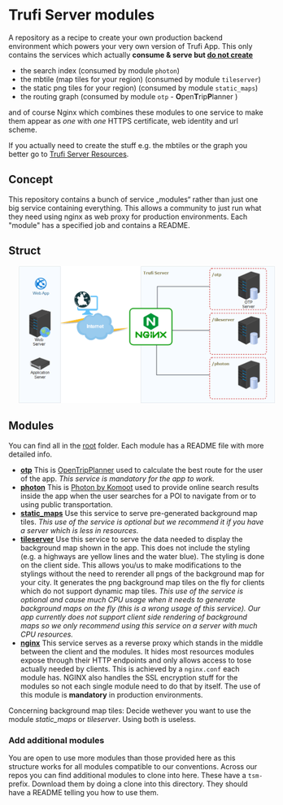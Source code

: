 # Trufi Server modules

A repository as a recipe to create your own production backend environment which powers your very own version of Trufi App. This only contains the services which actually **consume & serve but <u>do not create</u>**

- the search index (consumed by module `photon`)
- the mbtile (map tiles for your region) (consumed by module `tileserver`)
- the static png tiles for your region) (consumed by module `static_maps`)
- the routing graph (consumed by module `otp` - **O**pen**T**rip**P**lanner )

and of course Nginx which combines these modules to one service to make them appear as *one* with *one* HTTPS certificate, web identity and url scheme.

If you actually need to create the stuff e.g. the mbtiles or the graph you better go to [Trufi Server Resources](https://github.com/trufi-association/trufi-server-resources).

## Concept

This repository contains a bunch of service „modules“ rather than just one big service containing everything. This allows a community to just run what they need using nginx as web proxy for production environments. Each "module" has a specified job and contains a README.

## Struct

<img src="./diagram/trufi-nginx.png" hspace="20"/>

## Modules

You can find all in the [root](.) folder. Each module has a README file with more detailed info.

- **[otp](./otp)**
  This is [OpenTripPlanner](https://opentripplanner.org) used to calculate the best route for the user of the app. *This service is mandatory for the app to work.*
- **[photon](./photon)**
  This is [Photon by Komoot](https://photon.komoot.io) used to provide online search results inside the app when the user searches for a POI to navigate from or to using public transportation. 
- **[static_maps](./static_maps)**
  Use this service to serve pre-generated background map tiles. *This use of the service is optional but we recommend it if you have a server which is less in resources.*
- **[tileserver](./tileserver)**
  Use this service to serve the data needed to display the background map shown in the app. This does not include the styling (e.g. a highways are yellow lines and the water blue). The styling is done on the client side.  This allows you/us to make modifications to the stylings without the need to rerender all pngs of the background map for your city. It generates the png background map tiles on the fly for clients which do not support dynamic map tiles. *This use of the service is optional and cause much CPU usage when it needs to generate background maps on the fly (this is a wrong usage of this service). Our app currently does not support client side rendering of background maps so we only recommend using this service on a server with much CPU resources.*
- **[nginx](./nginx)**
  This service serves as a reverse proxy which stands in the middle between the client and the modules. It hides most resources modules expose through their HTTP endpoints and only allows access to tose actually needed by clients. This is achieved by a `nginx.conf` each module has. NGINX also handles the SSL encryption stuff for the modules so not each single module need to do that by itself. The use of this module is **mandatory** in production environments.

Concerning background map tiles: Decide wethever you want to use the module *static_maps* or *tileserver*. Using both is useless.

### Add additional modules

You are open to use more modules than those provided here as this structure works for all modules compatible to our conventions. Across our repos you can find additional modules to clone into here. These have a `tsm-` prefix. Download them by doing a clone into this directory. They should have a README telling you how to use them.